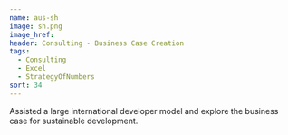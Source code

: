 ```yaml
---
name: aus-sh
image: sh.png
image_href: 
header: Consulting - Business Case Creation
tags:
  - Consulting
  - Excel
  - StrategyOfNumbers
sort: 34
---
```

Assisted a large international developer model and explore the business case for sustainable development. 
